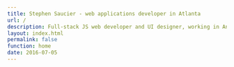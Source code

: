 ```yaml
---
title: Stephen Saucier - web applications developer in Atlanta
url: /
description: Full-stack JS web developer and UI designer, working in AngularJS, React, PHP, and more.
layout: index.html
permalink: false
function: home
date: 2016-07-05
---
```

